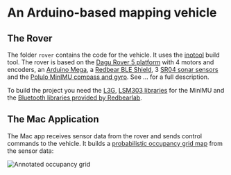 # An Arduino-based mapping vehicle

## The Rover

The folder `rover` contains the code for the vehicle. It uses the [inotool](http://inotool.org) build tool. The rover is based on the [Dagu Rover 5 platform](https://www.pololu.com/product/1551) with 4 motors and encoders, an [Arduino Mega](http://arduino.cc/en/pmwiki.php?n=Main/ArduinoBoardMega), a [Redbear BLE Shield](http://redbearlab.com/bleshield/), 3 [SR04 sonar sensors](http://www.amazon.com/SainSmart-HC-SR04-Ranging-Detector-Distance/dp/B004U8TOE6) and the [Polulo MinIMU compass and gyro](https://www.pololu.com/product/2468). See ... for a full description. 

To build the project you need the [L3G](https://github.com/pololu/l3g-arduino), [LSM303 libraries](https://github.com/pololu/lsm303-arduino) for the MinIMU and the [Bluetooth libraries provided by Redbearlab](http://redbearlab.com/getting-started-bleshield).

## The Mac Application

The Mac app receives sensor data from the rover and sends control commands to the vehicle. It builds a [probabilistic occupancy grid map](http://en.wikipedia.org/wiki/Occupancy_grid_mapping) from the sensor data:

![Annotated occupancy grid](https://raw.githubusercontent.com/stheophil/MappingRover/master/example_map.png)
